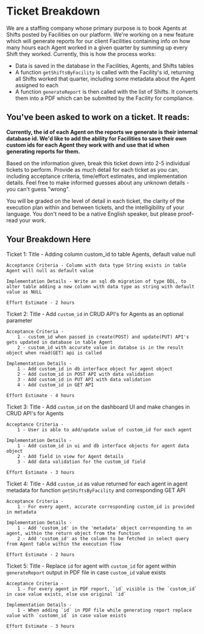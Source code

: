 # Ticket Breakdown
We are a staffing company whose primary purpose is to book Agents at Shifts posted by Facilities on our platform. We're working on a new feature which will generate reports for our client Facilities containing info on how many hours each Agent worked in a given quarter by summing up every Shift they worked. Currently, this is how the process works:

- Data is saved in the database in the Facilities, Agents, and Shifts tables
- A function `getShiftsByFacility` is called with the Facility's id, returning all Shifts worked that quarter, including some metadata about the Agent assigned to each
- A function `generateReport` is then called with the list of Shifts. It converts them into a PDF which can be submitted by the Facility for compliance.

## You've been asked to work on a ticket. It reads:

**Currently, the id of each Agent on the reports we generate is their internal database id. We'd like to add the ability for Facilities to save their own custom ids for each Agent they work with and use that id when generating reports for them.**


Based on the information given, break this ticket down into 2-5 individual tickets to perform. Provide as much detail for each ticket as you can, including acceptance criteria, time/effort estimates, and implementation details. Feel free to make informed guesses about any unknown details - you can't guess "wrong".


You will be graded on the level of detail in each ticket, the clarity of the execution plan within and between tickets, and the intelligibility of your language. You don't need to be a native English speaker, but please proof-read your work.

## Your Breakdown Here

Ticket 1:
    Title - Adding column custom_id to table Agents, default value null

    Acceptance Criteria - Column with data type String exists in table Agent will null as default value

    Implementation Details - Write an sql db migration of type DDL, to alter table adding a new column with data type as string with default value as NULL

    Effort Estimate - 2 hours


Ticket 2:
    Title - Add `custom_id` in CRUD API's for Agents as an optional parameter

    Acceptance Criteria -
        1 - custom_id when passed in create(POST) and update(PUT) API's gets updated in database in table Agent
        2 - custom_id with accurate value in databse is in the result object when read(GET) api is called

    Implementation Details -
        1 - Add custom_id in db interface object for agent object
        2 - Add custom_id in POST API with data validation
        3 - Add custom_id in PUT API with data validation
        4 - Add custom_id in GET API

    Effort Estimate - 4 hours


Ticket 3:
    Title - Add `custom_id` on the dashboard UI and make changes in CRUD API's for Agents

    Acceptance Criteria - 
        1 - User is able to add/update value of custom_id for each agent

    Implementation Details - 
        1 - Add custom_id in ui and db interface objects for agent data object
        2 - Add field in view for Agent details
        3 - Add data validation for the custom_id field

    Effort Estimate - 3 hours


Ticket 4:
    Title - Add `custom_id` as value returned for each agent in agent metadata for function `getShiftsByFacility` and corresponding GET API

    Acceptance Criteria - 
        1 - For every agent, accurate corresponding custom_id is provided in metadata

    Implementation Details - 
        1 - Add 'custom_id' in the 'metadata' object corresponding to an agent, within the return object from the function
        2 - Add 'custom_id' as the column to be fetched in select query from Agent table within the execution flow
    
    Effort Estimate - 2 hours

Ticket 5:
    Title - Replace `id` for agent with `custom_id` for agent within `generateReport` output in PDF file in case `custom_id` value exists

    Acceptance Criteria -
        1 - For every agent in PDF report, `id` visible is the `custom_id` in case value exists, else use original `id`

    Implementation Details - 
        1 - When adding `id` in PDF file while generating report replace value with `customn_id` in case value exists

    Effort Estimate - 3 hours
